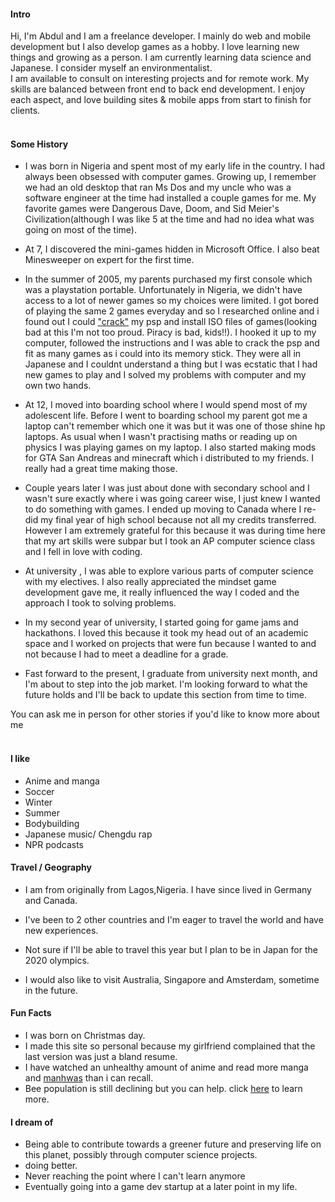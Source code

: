 
#### Intro
Hi, I'm Abdul and I am a freelance developer. I mainly do web and mobile development but I also develop games as a hobby. I love learning new things and growing as a person. I am currently learning data science and Japanese. I consider myself an environmentalist.
<br>
I am available to consult on interesting projects and for remote work.  My skills are balanced between front end to back end development. I enjoy each aspect, and love building sites & mobile apps from start to finish for clients.
<br><br>
#### Some History

- I was born in Nigeria and spent most of my early life in the country. I had always been obsessed with computer games. Growing up, I remember we had an old desktop that ran Ms Dos and my uncle who was a software engineer at the time had installed a couple games for me. My favorite games were Dangerous Dave, Doom, and Sid Meier's Civilization(although I was like 5 at the time and had no idea what was going on most of the time). 

- At 7, I discovered the mini-games hidden in Microsoft Office. I also beat Minesweeper on expert for the first time.

- In the summer of 2005, my parents purchased my first console which was a playstation portable. Unfortunately in Nigeria, we didn't have access to a lot of newer games so my choices were limited. I got bored of playing the same 2 games everyday and so I researched online and i found out I could ["crack"](https://www.thegeeksclub.com/crack-psp-1000-2000-3000-model/) my psp and install ISO files of games(looking bad at this I'm not too proud. Piracy is bad, kids!!). I hooked it up to my computer, followed the instructions and I was able to crack the psp and fit as many games as i could into its memory stick. They were all in Japanese and I couldnt understand a thing but I was ecstatic that I had new games to play and I solved my problems with computer and my own two hands.

- At 12, I  moved into boarding school where I would spend most of my adolescent life. Before I went to boarding school my parent got me a laptop can't remember which one it was but it was one of those shine hp laptops. As usual when I wasn't practising maths or reading up on physics I was playing games on my laptop. I also started making mods for GTA San Andreas and minecraft which i distributed to my friends. I really had a great time making those.

- Couple years later I was just about done with secondary school and I wasn't sure exactly where i was going career wise, I just knew I wanted to do something with games. I ended up moving to Canada where I re-did my final year of high school because not all my credits transferred. However I am extremely grateful for this because it was during time here that my art skills were subpar but I took an AP computer science class and I fell in love with coding. 

- At university , I was able to explore various parts of computer science with my electives. I also really appreciated the mindset game development gave me, it really influenced the way I coded and the approach I took to solving problems.

- In my second year of university, I started going for game jams and hackathons. I loved this because it took my head out of an academic space and I worked on projects that were fun because I wanted to and not because I had to meet a deadline for a grade.

- Fast forward to the present, I graduate from university next month, and I'm about to step into the job market. I'm looking forward to what the future holds and I'll be back to update this section from time to time.

You can ask me in person for other stories if you'd like to know more about me
<br><br>
#### I like
- Anime and manga
- Soccer
- Winter
- Summer
- Bodybuilding
- Japanese music/ Chengdu rap
- NPR podcasts

#### Travel / Geography

- I am from originally from Lagos,Nigeria. I have since lived in
Germany and Canada.

- I've been to 2 other countries and I'm eager to travel the world and have new experiences.

- Not sure if I'll be able to travel this year but I plan to be in Japan for the 2020 olympics.

- I would also like to visit Australia, Singapore and Amsterdam, sometime in the future.

#### Fun Facts

- I was born on Christmas day.
- I made this site so personal because my girlfriend complained that the last version was just a bland resume.
- I have watched an unhealthy amount of anime and read more manga and [manhwas](https://en.wikipedia.org/wiki/Manhwa) than i can recall.
- Bee population is still declining but you can help. click [here](http://sos-bees.org) to learn more.

#### I dream of
- Being able to contribute towards a greener future and preserving life on this planet, possibly through computer science projects.
- doing better.
- Never reaching the point where I can't learn anymore
- Eventually going into a game dev startup at a later point in my life.
